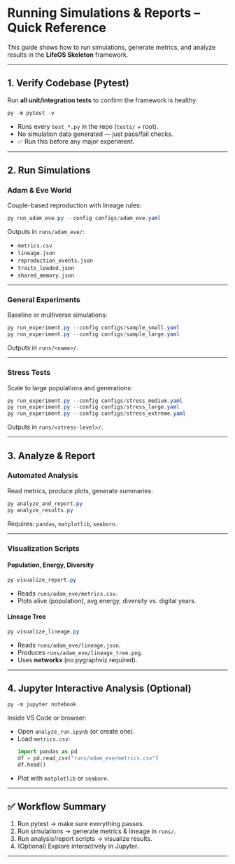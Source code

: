 # Running Simulations & Reports – Quick Reference

This guide shows how to run simulations, generate metrics, and analyze results
in the **LifeOS Skeleton** framework.

---

## 1. Verify Codebase (Pytest)

Run **all unit/integration tests** to confirm the framework is healthy:

```powershell
py -m pytest -v
```

- Runs every `test_*.py` in the repo (`tests/` + root).  
- No simulation data generated — just pass/fail checks.  
- ✅ Run this before any major experiment.

---

## 2. Run Simulations

### Adam & Eve World
Couple-based reproduction with lineage rules:

```powershell
py run_adam_eve.py --config configs/adam_eve.yaml
```

Outputs in `runs/adam_eve/`:
- `metrics.csv`
- `lineage.json`
- `reproduction_events.json`
- `traits_loaded.json`
- `shared_memory.json`

---

### General Experiments
Baseline or multiverse simulations:

```powershell
py run_experiment.py --config configs/sample_small.yaml
py run_experiment.py --config configs/sample_large.yaml
```

Outputs in `runs/<name>/`.

---

### Stress Tests
Scale to large populations and generations:

```powershell
py run_experiment.py --config configs/stress_medium.yaml
py run_experiment.py --config configs/stress_large.yaml
py run_experiment.py --config configs/stress_extreme.yaml
```

Outputs in `runs/<stress-level>/`.

---

## 3. Analyze & Report

### Automated Analysis
Read metrics, produce plots, generate summaries:

```powershell
py analyze_and_report.py
py analyze_results.py
```

Requires: `pandas`, `matplotlib`, `seaborn`.

---

### Visualization Scripts

#### Population, Energy, Diversity
```powershell
py visualize_report.py
```
- Reads `runs/adam_eve/metrics.csv`.  
- Plots alive (population), avg energy, diversity vs. digital years.

#### Lineage Tree
```powershell
py visualize_lineage.py
```
- Reads `runs/adam_eve/lineage.json`.  
- Produces `runs/adam_eve/lineage_tree.png`.  
- Uses **networkx** (no pygraphviz required).

---

## 4. Jupyter Interactive Analysis (Optional)

```powershell
py -m jupyter notebook
```

Inside VS Code or browser:
- Open `analyze_run.ipynb` (or create one).  
- Load `metrics.csv`:
  ```python
  import pandas as pd
  df = pd.read_csv("runs/adam_eve/metrics.csv")
  df.head()
  ```
- Plot with `matplotlib` or `seaborn`.  

---

## ✅ Workflow Summary

1. Run pytest → make sure everything passes.  
2. Run simulations → generate metrics & lineage in `runs/`.  
3. Run analysis/report scripts → visualize results.  
4. (Optional) Explore interactively in Jupyter.  

---
